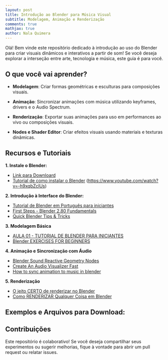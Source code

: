 ```yaml
---
layout: post
title: Introdução ao Blender para Música Visual
subtitle: Modelagem, Animação e Renderização
comments: true
mathjax: true
author: Nala Quimera
---
```

Olá! Bem vinde  este repositório dedicado à introdução ao uso do Blender para criar visuais dinâmicos e interativos a partir de som! Se você deseja explorar a interseção entre arte, tecnologia e música, este guia é para você.

## O que você vai aprender?
- **Modelagem**: Criar formas geométricas e esculturas para composições visuais.

- **Animação**: Sincronizar animações com música utilizando keyframes, drivers e o Audio Spectrum.

- **Renderização**: Exportar suas animações para uso em performances ao vivo ou composições visuais.

- **Nodes e Shader Editor**: Criar efeitos visuais usando materiais e texturas dinâmicas.


## Recursos e Tutoriais

**1. Instale o Blender:**
- [Link para Downloard](https://www.blender.org/download/)
- [Tutorial de como instalar o Blender](https://www.youtube.com/watch?v=v_0Nx-pMBlw) (https://www.youtube.com/watch?v=-h9xqbZclUs)
  
**2. Introdução à Interface do Blender:** 
- [Tutorial de Blender em Português para iniciantes](https://www.youtube.com/watch?v=G05CR_tgb_Y)
- [First Steps - Blender 2.80 Fundamentals](https://www.youtube.com/watch?v=MF1qEhBSfq4&list=PLa1F2ddGya_-UvuAqHAksYnB0qL9yWDO6)
- [Quick Blender Tips & Tricks](https://www.youtube.com/playlist?list=PLON0OoQHhALZT9lAB5foTQrfof8Llw5JF)

**3. Modelagem Básica**
- [AULA 01 - TUTORIAL DE BLENDER PARA INICIANTES](https://www.youtube.com/watch?v=ZWZcF_IcIpU&list=PL-YgB1cUwWX0faPlCEbu8NjyYpWjtgl4w)
- [Blender EXERCISES FOR BEGINNERS](https://www.youtube.com/watch?v=3uRq9-ynU6E&list=PL0LADxPpmXN5JBt8JRsFyR-CN5_1Y8OBz)

**4. Animação e Sincronização com Áudio**
- [Blender Sound Reactive Geometry Nodes](https://www.youtube.com/watch?v=XOsXZ1qDfSk)
- [Create An Audio Visualizer Fast](https://www.youtube.com/watch?v=AOP0yARiW8U)
- [How to sync animation to music in blender](https://www.youtube.com/watch?v=eFWN3x84NcU)

**5. Renderização**
- [O jeito CERTO de renderizar no Blender](https://www.youtube.com/watch?v=csjxmBFVZKs)
- [Como RENDERIZAR Qualquer Coisa em Blender](https://www.youtube.com/watch?v=zzhmD2me5nM)

## Exemplos e Arquivos para Download:

## Contribuições
Este repositório é colaborativo! Se você deseja compartilhar seus experimentos ou sugerir melhorias, fique à vontade para abrir um pull request ou relatar issues.
